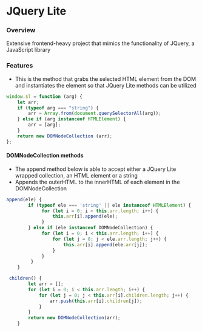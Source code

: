 # JQuery Lite

### Overview

Extensive frontend-heavy project that mimics the functionality of JQuery, a JavaScript library

### Features

* This is the method that grabs the selected HTML element from the DOM and instantiates the element so that JQuery Lite methods can be utilized

```javascript
window.$l = function (arg) {
    let arr;
    if (typeof arg === "string") {
        arr = Array.from(document.querySelectorAll(arg));
    } else if (arg instanceof HTMLElement) {
        arr = [arg];
    }
    return new DOMNodeCollection (arr);
};
```

#### DOMNodeCollection methods

* The append method below is able to accept either a JQuery Lite wrapped collection, an HTML element or a string
* Appends the outerHTML to the innerHTML of each element in the DOMNodeCollection

```javascript
append(ele) {
        if (typeof ele === 'string' || ele instanceof HTMLElement) {
             for (let i = 0; i < this.arr.length; i++) {
                 this.arr[i].append(ele);
             }
        } else if (ele instanceof DOMNodeCollection) {
             for (let i = 0; i < this.arr.length; i++) {
                 for (let j = 0; j < ele.arr.length; j++) {
                     this.arr[i].append(ele.arr[j]);
                 }
             }
         }
    }
```

```javascript
 children() {
        let arr = [];
        for (let i = 0; i < this.arr.length; i++) {
            for (let j = 0; j < this.arr[i].children.length; j++) {
                arr.push(this.arr[i].children[j]);
            }
        }
        return new DOMNodeCollection(arr);
    }
```

